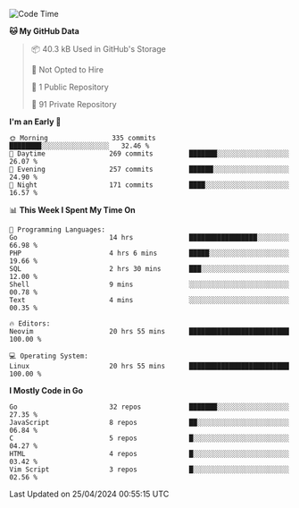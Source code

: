 
<!--START_SECTION:waka-->
![Code Time](http://img.shields.io/badge/Code%20Time-4%2C810%20hrs%202%20mins-blue)

**🐱 My GitHub Data** 

> 📦 40.3 kB Used in GitHub's Storage 
 > 
> 🚫 Not Opted to Hire
 > 
> 📜 1 Public Repository 
 > 
> 🔑 91 Private Repository 
 > 
**I'm an Early 🐤** 

```text
🌞 Morning                335 commits         ████████░░░░░░░░░░░░░░░░░   32.46 % 
🌆 Daytime                269 commits         ███████░░░░░░░░░░░░░░░░░░   26.07 % 
🌃 Evening                257 commits         ██████░░░░░░░░░░░░░░░░░░░   24.90 % 
🌙 Night                  171 commits         ████░░░░░░░░░░░░░░░░░░░░░   16.57 % 
```


📊 **This Week I Spent My Time On** 

```text
💬 Programming Languages: 
Go                       14 hrs              █████████████████░░░░░░░░   66.98 % 
PHP                      4 hrs 6 mins        █████░░░░░░░░░░░░░░░░░░░░   19.66 % 
SQL                      2 hrs 30 mins       ███░░░░░░░░░░░░░░░░░░░░░░   12.00 % 
Shell                    9 mins              ░░░░░░░░░░░░░░░░░░░░░░░░░   00.78 % 
Text                     4 mins              ░░░░░░░░░░░░░░░░░░░░░░░░░   00.35 % 

🔥 Editors: 
Neovim                   20 hrs 55 mins      █████████████████████████   100.00 % 

💻 Operating System: 
Linux                    20 hrs 55 mins      █████████████████████████   100.00 % 
```

**I Mostly Code in Go** 

```text
Go                       32 repos            ███████░░░░░░░░░░░░░░░░░░   27.35 % 
JavaScript               8 repos             ██░░░░░░░░░░░░░░░░░░░░░░░   06.84 % 
C                        5 repos             █░░░░░░░░░░░░░░░░░░░░░░░░   04.27 % 
HTML                     4 repos             █░░░░░░░░░░░░░░░░░░░░░░░░   03.42 % 
Vim Script               3 repos             █░░░░░░░░░░░░░░░░░░░░░░░░   02.56 % 
```




 Last Updated on 25/04/2024 00:55:15 UTC
<!--END_SECTION:waka-->
